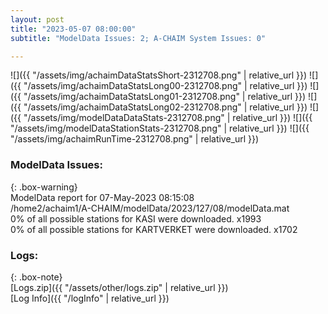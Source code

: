 ```yaml
---
layout: post
title: "2023-05-07 08:00:00"
subtitle: "ModelData Issues: 2; A-CHAIM System Issues: 0"

---
```


![]({{ "/assets/img/achaimDataStatsShort-2312708.png" | relative_url }})
![]({{ "/assets/img/achaimDataStatsLong00-2312708.png" | relative_url }})
![]({{ "/assets/img/achaimDataStatsLong01-2312708.png" | relative_url }})
![]({{ "/assets/img/achaimDataStatsLong02-2312708.png" | relative_url }})
![]({{ "/assets/img/modelDataDataStats-2312708.png" | relative_url }})
![]({{ "/assets/img/modelDataStationStats-2312708.png" | relative_url }})
![]({{ "/assets/img/achaimRunTime-2312708.png" | relative_url }})


### ModelData Issues:  
  
{: .box-warning}  
 ModelData report for 07-May-2023 08:15:08   
 /home2/achaim1/A-CHAIM/modelData/2023/127/08/modelData.mat   
 0% of all possible stations for KASI were downloaded. x1993   
 0% of all possible stations for KARTVERKET were downloaded. x1702   
  


### Logs:  
  
{: .box-note}  
[Logs.zip]({{ "/assets/other/logs.zip" | relative_url }})  
[Log Info]({{ "/logInfo" | relative_url }})  

